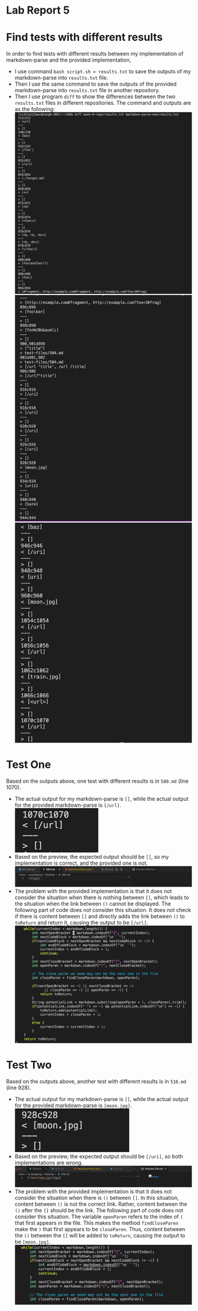 # Lab Report 5
# Find tests with different results
In order to find tests with different results between my implementation of markdown-parse and the provided implementation,
* I use command `bash script.sh > results.txt` to save the outputs of my markdown-parse into `results.txt` file.
* Then I use the same command to save the outputs of the provided markdown-parse into `results.txt` file in another repository.
* Then I use program `diff` to show the differences between the two `results.txt` files in different repositories.
The command and outputs are as the following:
![diff1](diff1.png)
![diff2](diff2.png)
![diff3](diff3.png)
# Test One
Based on the outputs above, one test with different results is in `580.md` (line 1070).
* The actual output for my markdown-parse is `[]`, while the actual output for the provided markdown-parse is `[/url]`.
![580diff](580diff.png)
* Based on the preview, the expected output should be `[]`, so my implementation is correct, and the provided one is not.
![580output](580output.png)
* The problem with the provided implementation is that it does not consider the situation when there is nothing between `[]`, which leads to the situation when the link between `()` cannot be displayed.
The following part of code does not consider this situation. It does not check if there is content between `[]` and directly adds the link between `()` to `toReturn` and return it, causing the output to be `[/url]`.
![580bug](580bug.png)
# Test Two
Based on the outputs above, another test with different results is in `516.md` (line 928).
* The actual output for my markdown-parse is `[]`, while the actual output for the provided markdown-parse is `[moon.jpg]`.
![516diff](516diff.png)
* Based on the preview, the expected output should be `[/uri]`, so both implementations are wrong.
![516output](516output.png)
* The problem with the provided implementation is that it does not consider the situation when there is `()` between `[]`. In this situation, content between `()` is not the correct link. Rather, content between the `()` after the `[]` should be the link.
The following part of code does not consider this situation. The variable `openParen` refers to the index of `(` that first appears in the file. This makes the method `findCloseParen` make the `)` that first appears to be `closeParen`.
Thus, content between the `()` between the `[]` will be added to `toReturn`, causing the output to be `[moon.jpg]`.
![516bug](516bug.png)